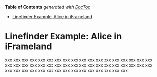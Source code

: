 <!-- START doctoc generated TOC please keep comment here to allow auto update -->
<!-- DON'T EDIT THIS SECTION, INSTEAD RE-RUN doctoc TO UPDATE -->
**Table of Contents**  *generated with [DocToc](https://github.com/thlorenz/doctoc)*

- [Linefinder Example: Alice in iFrameland](#linefinder-example-alice-in-iframeland)

<!-- END doctoc generated TOC please keep comment here to allow auto update -->

# Linefinder Example: Alice in iFrameland

xxx xxx xxx xxx xxx xxx xxx xxx xxx xxx xxx xxx xxx xxx xxx xxx xxx xxx xxx xxx xxx xxx xxx xxx xxx xxx xxx
xxx xxx xxx xxx xxx xxx xxx xxx xxx xxx xxx xxx xxx xxx xxx xxx xxx xxx xxx xxx xxx xxx xxx xxx

